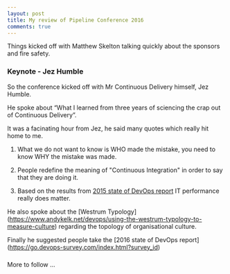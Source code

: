 ```yaml
---
layout: post
title: My review of Pipeline Conference 2016
comments: true
---
```


Things kicked off with Matthew Skelton talking quickly about the sponsors and fire safety.

### Keynote - Jez Humble

So the conference kicked off with Mr Continuous Delivery himself, Jez Humble.

He spoke about “What I learned from three years of sciencing the crap out of Continuous Delivery”.

It was a facinating hour from Jez, he said many quotes which really hit home to me.

1. What we do not want to know is WHO made the mistake, you need to know WHY the mistake was made.

2. People redefine the meaning of "Continuous Integration" in order to say that they are doing it.

3. Based on the results from [2015 state of DevOps report](https://puppetlabs.com/2015-devops-report) IT performance really does matter.

He also spoke about the [Westrum Typology] (https://www.andykelk.net/devops/using-the-westrum-typology-to-measure-culture) regarding the topology of organisational culture.

Finally he suggested people take the [2016 state of DevOps report] (https://go.devops-survey.com/index.html?survey_id)


### 

More to follow ... 